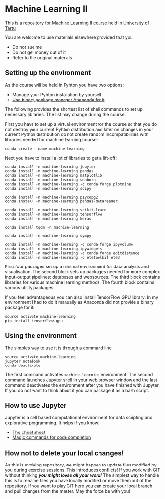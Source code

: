 # Machine Learning II

This is a repository for [Machine Learning II course](https://courses.cs.ut.ee/2019/ml-ii/spring/Main/HomePage) held in [University of Tartu](https://www.cs.ut.ee/et) 

You are welcome to use materials elsewhere provided that you:

* Do not sue me
* Do not get money out of it
* Refer to the original materials


## Setting up the environment

As the course will be held in Pyhton you have two options:

* Manage your Pyhton installation by yourself
* [Use binary package manager Anaconda for it](https://conda.io/docs/user-guide/tasks/manage-environments.html#creating-an-environment-with-commands)

The following provides the shortest list of shell commands to set up necessary libraries. The list may change during the course.

First you have to set up a virtual environment for the course so that you do not destroy your current Pyhton distribution and later on changes in your current Python distribution do not create random incompatibilities with libraries needed for machine learning course:

```
conda create --name machine-learning
```

Next you have to install a lot of libraries to get a lift-off:

```
conda install -n machine-learning jupyter
conda install -n machine-learning pandas
conda install -n machine-learning matplotlib
conda install -n machine-learning seaborn
conda install -n machine-learning -c conda-forge plotnine
conda install -n machine-learning scipy

conda install -n machine-learning psycopg2
conda install -n machine-learning pandas-datareader

conda install -n machine-learning scikit-learn
conda install -n machine-learning tensorflow
conda install -n machine-learning keras

conda install tqdm -n machine-learning

conda install -n machine-learning sympy

conda install -n machine-learning -c conda-forge ipyvolume
conda install -n machine-learning ipywidgets
conda install -n machine-learning -c conda-forge editdistance
conda install -n machine-learning -c etetoolkit ete3
```

First four packages set up a minimal environment for data analysis and visualisation.
The second block sets up packages needed for more complex input-output pipelines: databases and websources.
The third block contains libraries for various machine learning methods.
The fourth block contains various utility packages.

If you feel advantageous you can also install TensorFlow GPU library. In my environment I had to do it manually as Anaconda did not provide a binary package for it:

```
source activate machine-learning
pip install tensorflow-gpu
```

## Using the environment

The simples way to use it is through a command line

```
source activate machine-learning
jupyter notebook
conda deactivate
``` 
 
The first command activates `machine-learning` environment. 
The second command launches [Jupyter](https://jupyter.org) shell in your web browser window and the last command deactivates the environment after you have finished with Jupyter. If you do not want to think about it you can package it as a bash script.

## How to use Jupyter

Jupyter is a cell based computational environment for data scripting and explorative programming. It helps if you know:

* [The cheat sheet](https://www.dataquest.io/blog/jupyter-notebook-tips-tricks-shortcuts/) 
* [Magic commands for code completion](https://forums.fast.ai/t/jupyter-notebook-how-to-enable-intellisense/8636)  

## How not to delete your local changes!

As this is evolving repository, we might happen to update files modified by you during exercise sessions.
This introduces conflicts! If you work with GIT without thinking ***you might loose all your work!***
The simplest way to handle this is to rename files you have locally modified or move them out of the repository.
If you want to play GIT hero you can create your local branch and pull changes from the master.
May the force be with you!

